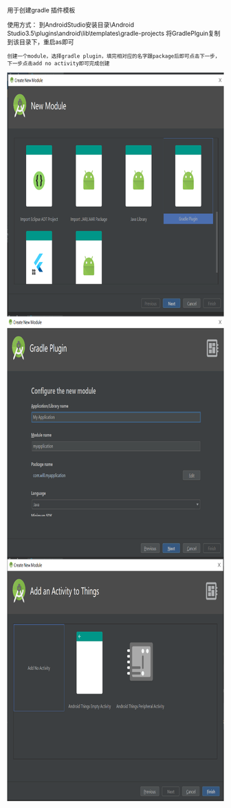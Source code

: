 用于创建gradle 插件模板

使用方式：
    到AndroidStudio安装目录\Android Studio3.5\plugins\android\lib\templates\gradle-projects
    将GradlePlguin复制到该目录下，重启as即可
	
    创建一个module，选择gradle plugin，填完相对应的名字跟package后即可点击下一步，下一步点击add no activity即可完成创建
  <img src="pic/1.png" width = "800" height = "565" alt="1" align=center />
  <img src="pic/2.png" width = "800" height = "565" alt="1" align=center />
  <img src="pic/3.png" width = "800" height = "565" alt="1" align=center />


	
